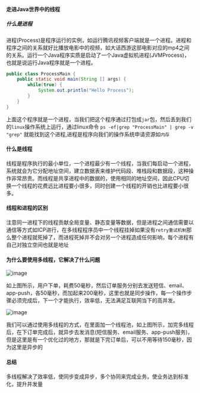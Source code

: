 #### 走进Java世界中的线程
##### 什么是进程
进程(Process)是程序运行的实例，如运行腾讯视频客户端就是一个进程。进程和程序之间的关系就好比播放电影中的视频，如大话西游这部电影对应的mp4之间的关系。运行一个Java程序实质是启动了一个Java虚拟机进程(JVMProcess)，也就是说运行Java程序就是一个进程。
```java
public class ProcessMain {
    public static void main(String [] args) {
        while(true) {
            System.out.println("Hello Process");
        }
    }
}
```
上面这个程序就是一个进程，当我们把这个程序通过打包成`jar`包，然后丢到我们的`linux`操作系统上运行，通过linux命令 `ps -ef|grep "ProcessMain" | grep -v "grep"` 就能找到这个进程,进程是程序向我们的操作系统申请资源如`内存`
#### 什么是线程
线程是程序执行的最小单位，一个进程最少有一个线程，当我们每启动一个进程，系统就会为它分配地址空间，建立数据表来维护代码段、堆栈段和数据段，这种操作非常昂贵。而线程是共享进程中的数据的，使用相同的地址空间，因此CPU切换一个线程的花费远比进程要小很多，同时创建一个线程的开销也比进程要小很多。

#### 线程和进程的区别
注意同一进程下的线程贡献全局变量、静态变量等数据，但是进程之间通信需要以通信等方式如ICP进行，在多线程程序员中一个线程挂掉如果没有`retry重试机制`那么整个进程就死掉了，而进程死掉并不会对另一个进程造成任何影响，每个进程有自己对独立空间也就是地址

#### 为什么要使用多线程，它解决了什么问题
![image](/rmq/async.png)

如上图所示，用户下单，耗费50毫秒，然后订单服务分别去发送短信、email、app-push，各50毫秒，而加起来200毫秒，这里也就是同步操作，每一个操作步骤必须完成后，下一个才能执行，效率低，无法满足互联网当下的高并发。

![image](/rmq/chuanton-async.png)

我们可以通过使用多线程的方式，在里面加一个线程池，如上图所示，加完多线程后，在下订单完成后，就异步去发消息(短信服务、email服务、app-push服务)，但是这里是有一个优化过的地方，那就是下完订单后，可以不用等待150毫秒，因为这里是异步的


#### 总结
多线程解决了效率低，使同步变成异步，多个协同来完成业务，使业务达到标准化，提升并发量

